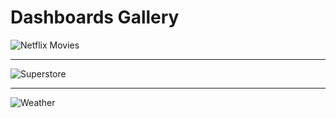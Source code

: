 # Dashboards Gallery

<p align="center">

![Netflix Movies](https://user-images.githubusercontent.com/124378648/230902986-c08b0d0d-2a79-4dc6-809c-001aadfd3c74.gif)
  
  </p>

---

![Superstore](https://user-images.githubusercontent.com/124378648/230907066-adb79537-0ffb-4e01-b00e-0a1b2a1b0263.gif)

---

![Weather](https://user-images.githubusercontent.com/124378648/230908378-5775c349-83ce-489d-9fc1-df7015b56fce.gif)

